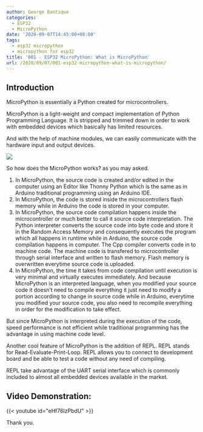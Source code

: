 ```yaml
---
author: George Bantique
categories:
  - ESP32
  - MicroPython
date: '2020-09-07T14:45:00+08:00'
tags:
  - esp32 micropython
  - micropython for esp32
title: '001 - ESP32 MicroPython: What is MicroPython'
url: /2020/09/07/001-esp32-micropython-what-is-micropython/
---
```


## **Introduction**
MicroPython is essentially a Python created for microcontrollers.

MicroPython is a light-weight and compact implementation of Python Programming Language. It is stripped and trimmed down in order to work with embedded devices which basically has limited resources.

And with the help of machine modules, we can easily communicate with the hardware input and output devices.

[![](https://1.bp.blogspot.com/-4sGkpapRT_s/X1XVsdMSalI/AAAAAAAACBk/wduFHnYTEEMVR6d1BeCJtMQQMhGYq7dugCLcBGAsYHQ/w500-h250/MicroPythonVSCpp.png)](https://1.bp.blogspot.com/-4sGkpapRT_s/X1XVsdMSalI/AAAAAAAACBk/wduFHnYTEEMVR6d1BeCJtMQQMhGYq7dugCLcBGAsYHQ/s718/MicroPythonVSCpp.png)

So how does the MicroPython works? as you may asked.
1. In MicroPython, the source code is created and/or edited in the computer using an Editor like Thonny Python which is the same as in Arduino traditional programming using an Arduino IDE.
2. In MicroPython, the code is stored inside the microcontrollers flash memory while in Arduino the code is stored in your computer.
3. In MicroPython, the source code compilation happens inside the microcontroller or much better to call it source code interpretation. The Python interpreter converts the source code into byte code and store it in the Random Access Memory and consequently executes the program which all happens in runtime while in Arduino, the source code compilation happens in computer. The Cpp compiler converts code in to machine code. The machine code is transfered to microcontroller through serial interface and written to flash memory. Flash memory is overwritten everytime source code is uploaded.
4. In MicroPython, the time it takes from code compilation until execution is very minimal and virtually executes immediately. And because MicroPython is an interpreted language, when you modified your source code it doesn’t need to compile everything it just need to modify a portion according to change in source code while in Arduino, everytime you modified your source code, you also need to recompile everything in order for the modification to take effect.

But since MicroPython is interpreted during the execution of the code, speed performance is not efficient while traditional programming has the advantage in using machine code level.

Another cool feature of MicroPython is the addition of REPL. REPL stands for Read-Evaluate-Print-Loop. REPL allows you to connect to development board and be able to test a code without any need of compiling.

REPL take advantage of the UART serial interface which is commonly included to almost all embedded devices available in the market.

## **Video Demonstration:**
{{< youtube id="eHf76lzPbdU" >}}

Thank you.

